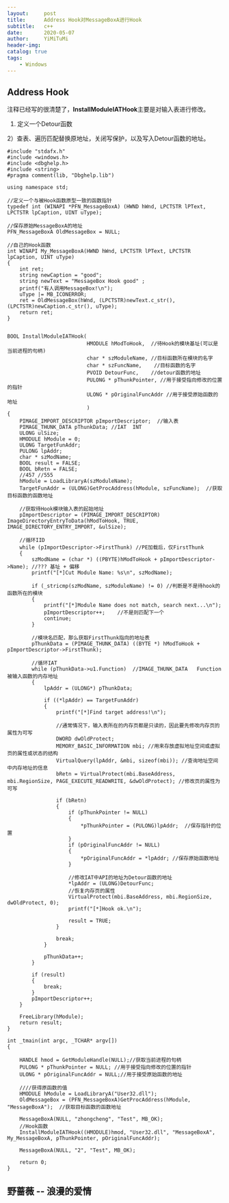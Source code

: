 ```yaml
---
layout:     post
title:      Address Hook对MessageBoxA进行Hook
subtitle:   c++
date:       2020-05-07
author:     YiMiTuMi
header-img: 
catalog: true
tags:
    - Windows
---
```


## Address Hook

注释已经写的很清楚了，**InstallModuleIATHook**主要是对输入表进行修改。

1) 定义一个Detour函数

2）查表、遍历匹配替换原地址，关闭写保护，以及写入Detour函数的地址。



	#include "stdafx.h"
	#include <windows.h>
	#include <dbghelp.h>
	#include <string>
	#pragma comment(lib, "Dbghelp.lib") 
	
	using namespace std;
	
	//定义一个与被Hook函数原型一致的函数指针
	typedef int (WINAPI *PFN_MessageBoxA) (HWND hWnd, LPCTSTR lPText, LPCTSTR lpCaption, UINT uType);
	
	//保存原始MessageBoxA的地址
	PFN_MessageBoxA OldMessageBox = NULL;
	
	//自己的Hook函数
	int WINAPI My_MessageBoxA(HWND hWnd, LPCTSTR lPText, LPCTSTR lpCaption, UINT uType)
	{
		int ret;
		string newCaption = "good";
		string newText = "MessageBox Hook good" ;
		printf("有人调用MessageBox!\n");
		uType |= MB_ICONERROR;
		ret = OldMessageBox(hWnd, (LPCTSTR)newText.c_str(), (LPCTSTR)newCaption.c_str(), uType);
		return ret;
	}
	
	
	BOOL InstallModuleIATHook(
							  HMODULE hModToHook,  //待Hook的模块基址(可以是当前进程的句柄)
							  char * szModuleName, //目标函数所在模块的名字
							  char * szFuncName,    //目标函数的名字
							  PVOID DetourFunc,    //detour函数的地址
							  PULONG * pThunkPointer, //用于接受指向修改的位置的指针
							  ULONG * pOriginalFuncAddr //用于接受原始函数的地址
							  )
	{
		PIMAGE_IMPORT_DESCRIPTOR pImportDescriptor;  //输入表
		PIMAGE_THUNK_DATA pThunkData; //IAT  INT
		ULONG ulSize;
		HMODULE hModule = 0;
		ULONG TargetFunAddr;
		PULONG lpAddr;
		char * szModName;
		BOOL result = FALSE;
		BOOL bRetn = FALSE;
		//457 //555
		hModule = LoadLibraryA(szModuleName);
		TargetFunAddr = (ULONG)GetProcAddress(hModule, szFuncName);  //获取目标函数的函数地址
	
		//获取待Hook模块输入表的起始地址
		pImportDescriptor = (PIMAGE_IMPORT_DESCRIPTOR) ImageDirectoryEntryToData(hModToHook, TRUE, IMAGE_DIRECTORY_ENTRY_IMPORT, &ulSize);
		
		//循环IID
		while (pImportDescriptor->FirstThunk) //PE加载后，仅FirstThunk
		{
			szModName = (char *) ((PBYTE)hModToHook + pImportDescriptor->Name); //??? 基址 + 偏移
			printf("[*]Cut Module Name: %s\n", szModName);
	
			if (_stricmp(szModName, szModuleName) != 0) //判断是不是待hook的函数所在的模块
			{
				printf("[*]Module Name does not match, search next...\n");
				pImportDescriptor++;    //不是则匹配下一个
				continue;
			}
	
			//模块名匹配，那么获取FirstThunk指向的地址表
			pThunkData = (PIMAGE_THUNK_DATA) ((BYTE *) hModToHook + pImportDescriptor->FirstThunk);
			
			//循环IAT
			while (pThunkData->u1.Function)  //IMAGE_THUNK_DATA   Function被输入函数的内存地址
			{
				lpAddr = (ULONG*) pThunkData;
	
				if ((*lpAddr) == TargetFunAddr)
				{
					printf("[*]Find target address!\n");
					
					//通常情况下，输入表所在的内存页都是只读的，因此要先修改内存页的属性为可写
					DWORD dwOldProtect;
					MEMORY_BASIC_INFORMATION mbi; //用来存放虚拟地址空间或虚拟页的属性或状态的结构
					VirtualQuery(lpAddr, &mbi, sizeof(mbi)); //查询地址空间中内存地址的信息
					bRetn = VirtualProtect(mbi.BaseAddress, mbi.RegionSize, PAGE_EXECUTE_READWRITE, &dwOldProtect); //修改页的属性为可写
	
					if (bRetn)
					{
						if (pThunkPointer != NULL)
						{
							*pThunkPointer = (PULONG)lpAddr;  //保存指针的位置
						}
						if (pOriginalFuncAddr != NULL)
						{
							*pOriginalFuncAddr = *lpAddr; //保存原始函数地址
						}
	
						//修改IAT中API的地址为Detour函数的地址
						*lpAddr = (ULONG)DetourFunc;	
						//恢复内存页的属性
						VirtualProtect(mbi.BaseAddress, mbi.RegionSize, dwOldProtect, 0);
						printf("[*]Hook ok.\n");
	
						result = TRUE;
					}
					
					break;
				}
	
				pThunkData++;
			}
	
			if (result)
			{
				break;
			}
			pImportDescriptor++;
		}
	
		FreeLibrary(hModule);
		return result;
	}
	
	int _tmain(int argc, _TCHAR* argv[])
	{
	
		HANDLE hmod = GetModuleHandle(NULL);//获取当前进程的句柄
		PULONG * pThunkPointer = NULL; //用于接受指向修改的位置的指针
		ULONG * pOriginalFuncAddr = NULL;//用于接受原始函数的地址
		
		////获得原函数的值
		HMODULE hModule = LoadLibraryA("User32.dll");
		OldMessageBox = (PFN_MessageBoxA)GetProcAddress(hModule, "MessageBoxA");  //获取目标函数的函数地址
	
		MessageBoxA(NULL, "zhongcheng", "Test", MB_OK);
		//Hook函数
		InstallModuleIATHook((HMODULE)hmod, "User32.dll", "MessageBoxA", My_MessageBoxA, pThunkPointer, pOriginalFuncAddr);
		
		MessageBoxA(NULL, "2", "Test", MB_OK);
	
		return 0;
	}


## 野蔷薇 -- 浪漫的爱情